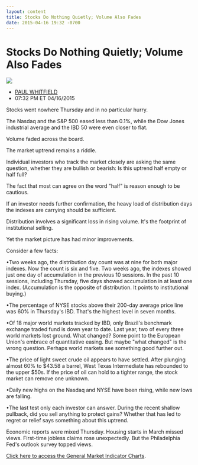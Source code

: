 ```yaml
---
layout: content
title: Stocks Do Nothing Quietly; Volume Also Fades
date: 2015-04-16 19:32 -0700
---
```



Stocks Do Nothing Quietly; Volume Also Fades
=============================================


![](https://www.investors.com/wp-content/uploads/ibd-migrated-images/MPv_150417_635647928447657249.png)

* [PAUL WHITFIELD](https://www.investors.com/author/whitfieldp/ "Posts by PAUL WHITFIELD")
* 07:32 PM ET 04/16/2015





Stocks went nowhere Thursday and in no particular hurry.


The Nasdaq and the S&P 500 eased less than 0.1%, while the Dow Jones industrial average and the IBD 50 were even closer to flat.


Volume faded across the board.


The market uptrend remains a riddle.


Individual investors who track the market closely are asking the same question, whether they are bullish or bearish: Is this uptrend half empty or half full?


The fact that most can agree on the word "half" is reason enough to be cautious.


If an investor needs further confirmation, the heavy load of distribution days the indexes are carrying should be sufficient.


Distribution involves a significant loss in rising volume. It's the footprint of institutional selling.


Yet the market picture has had minor improvements.


Consider a few facts:


•Two weeks ago, the distribution day count was at nine for both major indexes. Now the count is six and five. Two weeks ago, the indexes showed just one day of accumulation in the previous 10 sessions. In the past 10 sessions, including Thursday, five days showed accumulation in at least one index. (Accumulation is the opposite of distribution. It points to institutional buying.)


•The percentage of NYSE stocks above their 200-day average price line was 60% in Thursday's IBD. That's the highest level in seven months.


•Of 18 major world markets tracked by IBD, only Brazil's benchmark exchange traded fund is down year to date. Last year, two of every three world markets lost ground. What changed? Some point to the European Union's embrace of quantitative easing. But maybe "what changed" is the wrong question. Perhaps world markets see something good further out.


•The price of light sweet crude oil appears to have settled. After plunging almost 60% to $43.58 a barrel, West Texas Intermediate has rebounded to the upper $50s. If the price of oil can hold to a tighter range, the stock market can remove one unknown.


•Daily new highs on the Nasdaq and NYSE have been rising, while new lows are falling.


•The last test only each investor can answer. During the recent shallow pullback, did you sell anything to protect gains? Whether that has led to regret or relief says something about this uptrend.


Economic reports were mixed Thursday. Housing starts in March missed views. First-time jobless claims rose unexpectedly. But the Philadelphia Fed's outlook survey topped views.


[Click here to access the General Market Indicator Charts](https://www.investors.com/pdf/GMI_041715.pdf).




